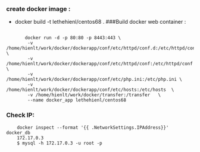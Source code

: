 ### create docker image :
*    docker build -t lethehienl/centos68 .
###Build docker web container :
```

       docker run -d -p 80:80 -p 8443:443 \
        -v /home/hienlt/work/docker/dockerapp/conf/etc/httpd/conf.d:/etc/httpd/conf.d \
        -v /home/hienlt/work/docker/dockerapp/conf/etc/httpd/conf:/etc/httpd/conf \
        -v /home/hienlt/work/docker/dockerapp/conf/etc/php.ini:/etc/php.ini \
        -v /home/hienlt/work/docker/dockerapp/conf/etc/hosts:/etc/hosts  \
        -v /home/hienlt/work/docker/transfer:/transfer   \
        --name docker_app lethehienl/centos68

```

### Check IP:
```
    docker inspect --format '{{ .NetworkSettings.IPAddress}}' docker_db
    172.17.0.3
    $ mysql -h 172.17.0.3 -u root -p
```
